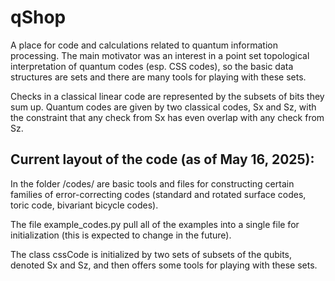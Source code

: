 # qShop

A place for code and calculations related to quantum information processing.
The main motivator was an interest in a point set topological interpretation of quantum codes (esp. CSS codes), so the basic data structures are sets and there are many tools for playing with these sets.

Checks in a classical linear code are represented by the subsets of bits they sum up.
Quantum codes are given by two classical codes, Sx and Sz, with the constraint that any check from Sx has even overlap with any check from Sz.

## Current layout of the code (as of May 16, 2025):

In the folder /codes/ are basic tools and files for constructing certain families of error-correcting codes (standard and rotated surface codes, toric code, bivariant bicycle codes).

The file example_codes.py pull all of the examples into a single file for initialization (this is expected to change in the future).

The class cssCode is initialized by two sets of subsets of the qubits, denoted Sx and Sz, and then offers some tools for playing with these sets.
